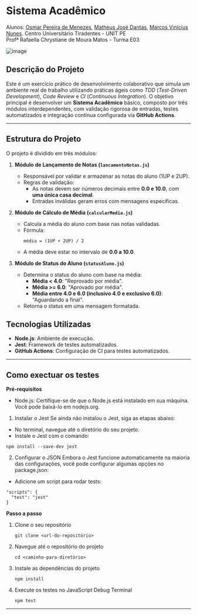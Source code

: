 # Sistema Acadêmico
Alunos:
[Osmar Pereira de Menezes](https://www.linkedin.com/in/osmar-menezes-8b8297246/),
[Matheus José Dantas](https://www.linkedin.com/in/matheusjdantas/),
[Marcos Vinícius Nunes](https://www.linkedin.com/in/marcos-vinícius-83284526b/).
Centro Universitário Tiradentes - UNIT PE<br>
Profª Rafaella Chrystiane de Moura Matos - Turma E03 

![image](https://github.com/user-attachments/assets/8ea5c14c-f9fe-44d8-ba2a-b97817da453b)

## Descrição do Projeto

Este é um exercício prático de desenvolvimento colaborativo que simula um ambiente real de trabalho utilizando práticas ágeis como *TDD* (*Test-Driven Development*), *Code Review* e *CI* (*Continuous Integration*). O objetivo principal é desenvolver um **Sistema Acadêmico** básico, composto por três módulos interdependentes, com validação rigorosa de entradas, testes automatizados e integração contínua configurada via **GitHub Actions**.

---

## Estrutura do Projeto

O projeto é dividido em três módulos:

1. **Módulo de Lançamento de Notas (`lancamentoNotas.js`)**  
   - Responsável por validar e armazenar as notas do aluno (1UP e 2UP).  
   - Regras de validação:
     - As notas devem ser números decimais entre **0.0 e 10.0**, com **uma única casa decimal**.
     - Entradas inválidas geram erros com mensagens específicas.

2. **Módulo de Cálculo de Média (`calcularMedia.js`)**  
   - Calcula a média do aluno com base nas notas validadas.  
   - Fórmula:  
     ```text
     média = (1UP + 2UP) / 2
     ```
   - A média deve estar no intervalo de **0.0 a 10.0**.

3. **Módulo de Status do Aluno (`statusAluno.js`)**  
   - Determina o status do aluno com base na média:  
     - **Média < 4.0**: "Reprovado por média".  
     - **Média >= 6.0**: "Aprovado por média".  
     - **Média entre 4.0 e 6.0 (inclusivo 4.0 e exclusivo 6.0)**: "Aguardando a final".  
   - Retorna o status em uma mensagem formatada.
  
## Tecnologias Utilizadas

- **Node.js**: Ambiente de execução.  
- **Jest**: Framework de testes automatizados.  
- **GitHub Actions**: Configuração de CI para testes automatizados.

---

## Como exectuar os testes

**Pré-requisitos**
- Node.js: Certifique-se de que o Node.js está instalado em sua máquina. Você pode baixá-lo em nodejs.org.

1. Instalar o Jest
Se ainda não instalou o Jest, siga as etapas abaixo:

- No terminal, navegue até o diretório do seu projeto.
- Instale o Jest com o comando:
```text
npm install --save-dev jest
```
2. Configurar o JSON
Embora o Jest funcione automaticamente na maioria das configurações, você pode configurar algumas opções no package.json:

- Adicione um script para rodar tests:
```text
"scripts": {
  "test": "jest"
}
```

**Passo a passo**
1. Clone o seu repositório
     ```text
     git clone <url-do-repositório>
     ```
2. Navegue até o repositório do projeto
     ```text
    cd <caminho-para-diretório>
     ```
3. Instale as dependências do projeto
     ```text
     npm install
     ```
4. Execute os testes no JavaScript Debug Terminal
     ```text
     npm test
     ```

---


